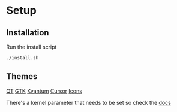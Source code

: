 # Setup

## Installation

Run the install script

```bash
./install.sh
```

## Themes

[QT](https://store.kde.org/p/1897309/)
[GTK](https://www.gnome-look.org/p/1253385)
[Kvantum](https://store.kde.org/p/1294013/)
[Cursor](https://store.kde.org/p/1355701)
[Icons](https://www.pling.com/p/1305251/)

There's a kernel parameter that needs to be set so check the [docs](https://wiki.hyprland.org/Nvidia/)

